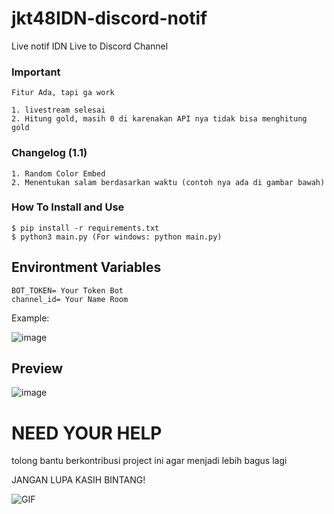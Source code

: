 # jkt48IDN-discord-notif
Live notif IDN Live to Discord Channel

### Important

```
Fitur Ada, tapi ga work

1. livestream selesai
2. Hitung gold, masih 0 di karenakan API nya tidak bisa menghitung gold
```

### Changelog (1.1)
~~~
1. Random Color Embed
2. Menentukan salam berdasarkan waktu (contoh nya ada di gambar bawah)
~~~

### How To Install and Use

```
$ pip install -r requirements.txt
$ python3 main.py (For windows: python main.py)
```

## Environtment Variables
```
BOT_TOKEN= Your Token Bot
channel_id= Your Name Room
```

Example:

![image](https://github.com/fskhri/JKT48IDN-discord-notif/assets/41115223/9598bae0-bcfa-4c23-be15-48fe6a6fef8d)

## Preview
![image](https://github.com/fskhri/JKT48IDN-discord-notif/assets/41115223/55f12116-b4cf-4489-9dd3-ab2a6000b447)


# NEED YOUR HELP

tolong bantu berkontribusi project ini agar menjadi lebih bagus lagi

JANGAN LUPA KASIH BINTANG!

![GIF](https://media1.tenor.com/m/nZ4vYJ0JOQcAAAAd/gita-gita-jkt48.gif)
